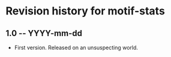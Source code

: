 # Revision history for motif-stats

## 1.0 -- YYYY-mm-dd

* First version. Released on an unsuspecting world.
